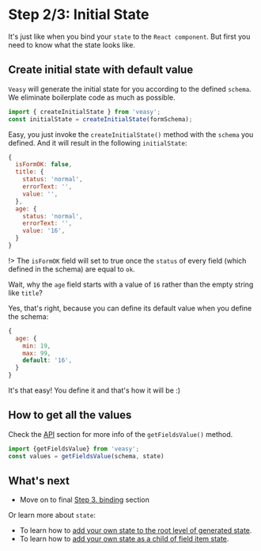 # Step 2/3: Initial State

It's just like when you bind your `state` to the `React component`. But first you need to know what the state looks like.

## Create initial state with default value

`Veasy` will generate the initial state for you according to the defined `schema`. We eliminate boilerplate code as much as possible.

```javascript
import { createInitialState } from 'veasy';
const initialState = createInitialState(formSchema);
```

Easy, you just invoke the `createInitialState()` method with the `schema` you defined.
And it will result in the following `initialState`:

```javascript
{
  isFormOK: false,
  title: {
    status: 'normal',
    errorText: '',
    value: '',
  },
  age: {
    status: 'normal',
    errorText: '',
    value: '16',
  }
}
```

!> The `isFormOK` field will set to true once the `status` of every field (which defined in the schema) are equal to `ok`.

Wait, why the `age` field starts with a value of `16` rather than the empty string like `title`?

Yes, that's right, because you can define its default value when you define the schema:

```javascript
{
  age: {
    min: 19,
    max: 99,
    default: '16',
  }
}
```

It's that easy! You define it and that's how it will be :)

## How to get all the values

Check the [API](/api) section for more info of the `getFieldsValue()` method.

```javascript
import {getFieldsValue} from 'veasy';
const values = getFieldsValue(schema, state)
```

## What's next

- Move on to final [Step 3. binding](/binding) section

Or learn more about `state`:

- To learn how to [add your own state to the root level of generated state](/customize-add).
- To learn how to [add your own state as a child of field item state](/customize-reuse).
